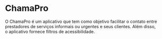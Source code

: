 # ChamaPro
O ChamaPro é um aplicativo que tem como objetivo facilitar o contato entre prestadores de serviços informais ou urgentes e seus clientes.  Além disso, o aplicativo fornece filtros de acessibilidade.
